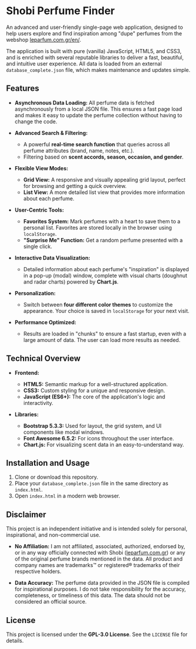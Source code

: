 # Shobi Perfume Finder

An advanced and user-friendly single-page web application, designed to help users explore and find inspiration among "dupe" perfumes from the webshop [leparfum.com.gr/en/](https://leparfum.com.gr/en/).

The application is built with pure (vanilla) JavaScript, HTML5, and CSS3, and is enriched with several reputable libraries to deliver a fast, beautiful, and intuitive user experience. All data is loaded from an external `database_complete.json` file, which makes maintenance and updates simple.

## Features

* **Asynchronous Data Loading:** All perfume data is fetched asynchronously from a local JSON file. This ensures a fast page load and makes it easy to update the perfume collection without having to change the code.

* **Advanced Search & Filtering:**
    * A powerful **real-time search function** that queries across all perfume attributes (brand, name, notes, etc.).
    * Filtering based on **scent accords, season, occasion, and gender**.

* **Flexible View Modes:**
    * **Grid View:** A responsive and visually appealing grid layout, perfect for browsing and getting a quick overview.
    * **List View:** A more detailed list view that provides more information about each perfume.

* **User-Centric Tools:**
    * **Favorites System:** Mark perfumes with a heart to save them to a personal list. Favorites are stored locally in the browser using `localStorage`.
    * **"Surprise Me" Function:** Get a random perfume presented with a single click.

* **Interactive Data Visualization:**
    * Detailed information about each perfume's "inspiration" is displayed in a pop-up (modal) window, complete with visual charts (doughnut and radar charts) powered by **Chart.js**.

* **Personalization:**
    * Switch between **four different color themes** to customize the appearance. Your choice is saved in `localStorage` for your next visit.

* **Performance Optimized:**
    * Results are loaded in "chunks" to ensure a fast startup, even with a large amount of data. The user can load more results as needed.

## Technical Overview

* **Frontend:**
    * **HTML5:** Semantic markup for a well-structured application.
    * **CSS3:** Custom styling for a unique and responsive design.
    * **JavaScript (ES6+):** The core of the application's logic and interactivity.

* **Libraries:**
    * **Bootstrap 5.3.3:** Used for layout, the grid system, and UI components like modal windows.
    * **Font Awesome 6.5.2:** For icons throughout the user interface.
    * **Chart.js:** For visualizing scent data in an easy-to-understand way.

## Installation and Usage

1.  Clone or download this repository.
2.  Place your `database_complete.json` file in the same directory as `index.html`.
3.  Open `index.html` in a modern web browser.

## Disclaimer

This project is an independent initiative and is intended solely for personal, inspirational, and non-commercial use.

* **No Affiliation:** I am not affiliated, associated, authorized, endorsed by, or in any way officially connected with Shobi ([leparfum.com.gr](https://leparfum.com.gr)) or any of the original perfume brands mentioned in the data. All product and company names are trademarks™ or registered® trademarks of their respective holders.

* **Data Accuracy:** The perfume data provided in the JSON file is compiled for inspirational purposes. I do not take responsibility for the accuracy, completeness, or timeliness of this data. The data should not be considered an official source.

## License

This project is licensed under the **GPL-3.0 License**. See the `LICENSE` file for details.
